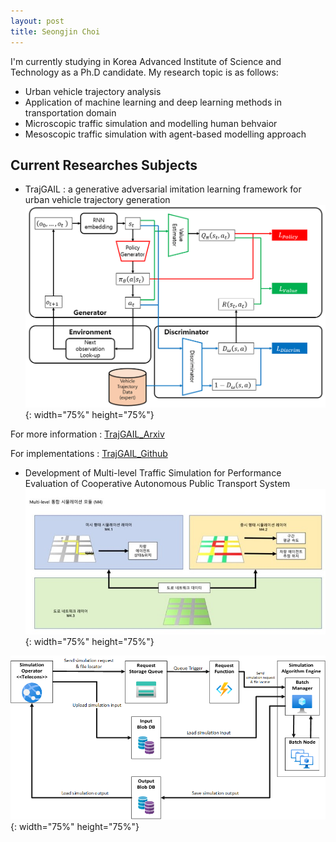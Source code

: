 ```yaml
---
layout: post
title: Seongjin Choi
---
```


I'm currently studying in Korea Advanced Institute of Science and Technology as a Ph.D candidate. 
My research topic is as follows:

* Urban vehicle trajectory analysis
* Application of machine learning and deep learning methods in transportation domain
* Microscopic traffic simulation and modelling human behvaior
* Mesoscopic traffic simulation with agent-based modelling approach


## Current Researches Subjects
* TrajGAIL : a generative adversarial imitation learning framework for urban vehicle trajectory generation
![placeholder](/img/ModelFrame.PNG "Model Framework"){: width="75%" height="75%"}

For more information : [TrajGAIL_Arxiv](https://github.com/benchoi93/TrajGAIL)

For implementations : [TrajGAIL_Github](https://github.com/benchoi93/TrajGAIL)


* Development of Multi-level Traffic Simulation for Performance Evaluation of Cooperative Autonomous Public Transport System
![placeholder](/img/simframe.jpg "Simulation Framework"){: width="75%" height="75%"}



![placeholder](/img/azure_frame.png "Azure Framework"){: width="75%" height="75%"}

